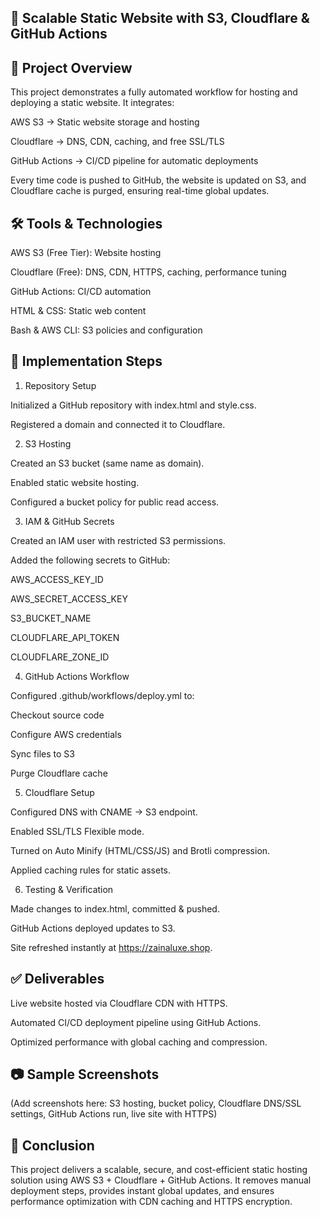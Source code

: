 ## 🚀 Scalable Static Website with S3, Cloudflare & GitHub Actions


## 📌 Project Overview

This project demonstrates a fully automated workflow for hosting and deploying a static website. It integrates:

AWS S3 → Static website storage and hosting

Cloudflare → DNS, CDN, caching, and free SSL/TLS

GitHub Actions → CI/CD pipeline for automatic deployments

Every time code is pushed to GitHub, the website is updated on S3, and Cloudflare cache is purged, ensuring real-time global updates.

## 🛠️ Tools & Technologies

AWS S3 (Free Tier): Website hosting

Cloudflare (Free): DNS, CDN, HTTPS, caching, performance tuning

GitHub Actions: CI/CD automation

HTML & CSS: Static web content

Bash & AWS CLI: S3 policies and configuration

## 🔑 Implementation Steps
1. Repository Setup

Initialized a GitHub repository with index.html and style.css.

Registered a domain and connected it to Cloudflare.

2. S3 Hosting

Created an S3 bucket (same name as domain).

Enabled static website hosting.

Configured a bucket policy for public read access.

3. IAM & GitHub Secrets

Created an IAM user with restricted S3 permissions.

Added the following secrets to GitHub:

AWS_ACCESS_KEY_ID

AWS_SECRET_ACCESS_KEY

S3_BUCKET_NAME

CLOUDFLARE_API_TOKEN

CLOUDFLARE_ZONE_ID

4. GitHub Actions Workflow

Configured .github/workflows/deploy.yml to:

Checkout source code

Configure AWS credentials

Sync files to S3

Purge Cloudflare cache

5. Cloudflare Setup

Configured DNS with CNAME → S3 endpoint.

Enabled SSL/TLS Flexible mode.

Turned on Auto Minify (HTML/CSS/JS) and Brotli compression.

Applied caching rules for static assets.

6. Testing & Verification

Made changes to index.html, committed & pushed.

GitHub Actions deployed updates to S3.

Site refreshed instantly at https://zainaluxe.shop.

## ✅ Deliverables

Live website hosted via Cloudflare CDN with HTTPS.

Automated CI/CD deployment pipeline using GitHub Actions.

Optimized performance with global caching and compression.

## 📷 Sample Screenshots

(Add screenshots here: S3 hosting, bucket policy, Cloudflare DNS/SSL settings, GitHub Actions run, live site with HTTPS)

## 📖 Conclusion

This project delivers a scalable, secure, and cost-efficient static hosting solution using AWS S3 + Cloudflare + GitHub Actions. It removes manual deployment steps, provides instant global updates, and ensures performance optimization with CDN caching and HTTPS encryption.
